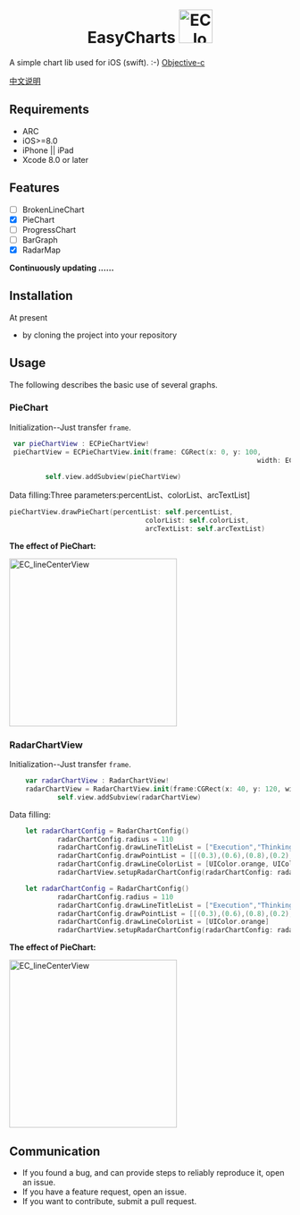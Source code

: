 # <center>EasyCharts     <img src="https://github.com/foolsong/EasyCharts/blob/master/gif/ec_blog_9_14.png"  width=60 alt="EC_logo" /></center>
<!-- ![](https://github.com/foolsong/EasyCharts/blob/master/gif/ec_blog_9_14.png)  -->
A simple chart lib used for iOS  (swift).  :-)       [Objective-c](https://github.com/foolsong/EasyCharts)

[中文说明](http://blog.csdn.net/foolsong/article/details/77811429)

## Requirements
* ARC
* iOS>=8.0
* iPhone  || iPad
* Xcode 8.0 or later

## Features
 - [ ] BrokenLineChart 
 - [x] PieChart
 - [ ] ProgressChart 
 - [ ] BarGraph
 - [x] RadarMap

**Continuously updating ...…**

## Installation

At present 
* by cloning the project into your repository

<!-- EasyCharts supports multiple methods for installing the library in a project.
* using CocoaPods
* using Carthage -->


## Usage

<!--### Import header file-->


The following describes the basic use of several graphs.


### PieChart

Initialization--Just transfer `frame`.

```Swift
 var pieChartView : ECPieChartView!
 pieChartView = ECPieChartView.init(frame: CGRect(x: 0, y: 100,
                                                              width: ECScreenW, height: 260))
        
         self.view.addSubview(pieChartView)
```

Data filling:Three parameters:percentList、colorList、arcTextList]

```Swift
pieChartView.drawPieChart(percentList: self.percentList,
                                  colorList: self.colorList,
                                  arcTextList: self.arcTextList)
```



**The effect of PieChart:**

<img src="https://github.com/foolsong/EasyCharts/blob/master/gif/EC_%20PieChart_gif.gif"  width=300 alt="EC_lineCenterView" />


<!--
## Hope

* If you find bug when used，Hope you can Issues me，Thank you or try to download the latest code of this framework to see the BUG has been fixed or not）
* If you find the function is not enough when used，Hope you can Issues me，I very much to add more useful function to this framework ，Thank you !
* If you want to contribute code for EasyCharts，please Pull Requests me

-->

### RadarChartView

Initialization--Just transfer `frame`.

```swift
	var radarChartView : RadarChartView!
	radarChartView = RadarChartView.init(frame:CGRect(x: 40, y: 120, width: 280, height: 200))
	        self.view.addSubview(radarChartView)
```

Data filling:

```swift
	let radarChartConfig = RadarChartConfig()
	        radarChartConfig.radius = 110
	        radarChartConfig.drawLineTitleList = ["Execution","Thinking","Endurance","Speed","Power","Technology"]
	        radarChartConfig.drawPointList = [[(0.3),(0.6),(0.8),(0.2),(0.5),(0.3)],[(0.6),(0.1),(0.4),(0.8),(0.2),(0.9)]]
	        radarChartConfig.drawLineColorList = [UIColor.orange, UIColor.red]
	        radarChartView.setupRadarChartConfig(radarChartConfig: radarChartConfig)
```

```swift
	let radarChartConfig = RadarChartConfig()
	        radarChartConfig.radius = 110
	        radarChartConfig.drawLineTitleList = ["Execution","Thinking","Endurance","Speed","Power"]
	        radarChartConfig.drawPointList = [[(0.3),(0.6),(0.8),(0.2),(0.5)]]
	        radarChartConfig.drawLineColorList = [UIColor.orange]
	        radarChartView.setupRadarChartConfig(radarChartConfig: radarChartConfig)
```

**The effect of PieChart:**

<img src="https://github.com/foolsong/EasyCharts/blob/master/gif/EC_RadarChart.gif"  width=300 alt="EC_lineCenterView" />

## Communication

* If you found a bug, and can provide steps to reliably reproduce it, open an issue.
* If you have a feature request, open an issue.
* If you want to contribute, submit a pull request.